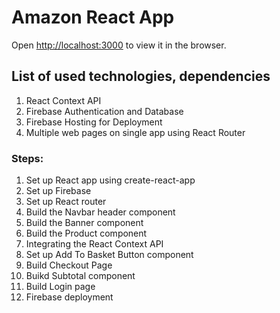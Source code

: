 # Amazon React App

Open [http://localhost:3000](http://localhost:3000) to view it in the browser.

## List of used technologies, dependencies

1. React Context API
2. Firebase Authentication and Database
3. Firebase Hosting for Deployment
4. Multiple web pages on single app using React Router

### Steps:

1. Set up React app using create-react-app
2. Set up Firebase
3. Set up React router
4. Build the Navbar header component
5. Build the Banner component
6. Build the Product component
7. Integrating the React Context API
8. Set up Add To Basket Button component
9. Build Checkout Page
10. Buikd Subtotal component
11. Build Login page
12. Firebase deployment
